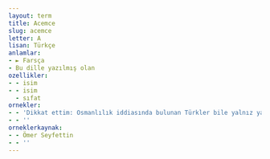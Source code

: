 ```yaml
---
layout: term
title: Acemce
slug: acemce
letter: A
lisan: Türkçe
anlamlar:
- ► Farsça
- Bu dille yazılmış olan
ozellikler:
- - isim
- - isim
  - sıfat
ornekler:
- - 'Dikkat ettim: Osmanlılık iddiasında bulunan Türkler bile yalnız yazarken, şiir düzerken Arapça, Acemce kaidelerle, kelimelerle yapılmış yabancı terkipler kullanıyorlar.'
- - ''
orneklerkaynak:
- - Ömer Seyfettin
- - ''
---
```

